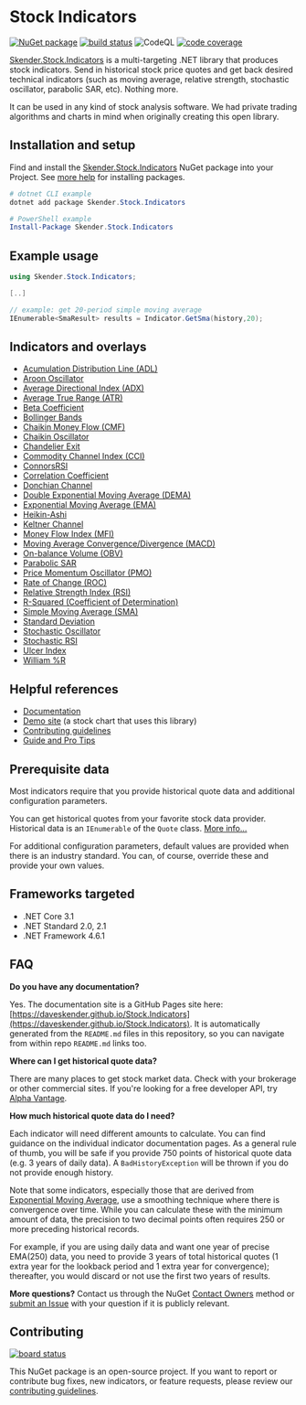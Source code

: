 # Stock Indicators

[![NuGet package](https://img.shields.io/nuget/v/skender.stock.indicators?color=#30c252&label=NuGet%20Package)](https://www.nuget.org/packages/Skender.Stock.Indicators)
[![build status](https://img.shields.io/azure-devops/build/skender/5123ca47-74f2-4d67-a5d4-c4d90b8d670a/21/master?label=Build%20Status)](https://dev.azure.com/skender/Stock.Indicators/_build/latest?definitionId=21&branchName=master)
![CodeQL](https://github.com/DaveSkender/Stock.Indicators/workflows/CodeQL/badge.svg)
[![code coverage](https://img.shields.io/azure-devops/coverage/skender/stock.indicators/21?label=Code%20Coverage)](https://dev.azure.com/skender/Stock.Indicators/_build/latest?definitionId=21&branchName=master&view=codecoverage-tab)

[Skender.Stock.Indicators](https://www.nuget.org/packages/Skender.Stock.Indicators) is a multi-targeting .NET library that produces stock indicators.  Send in historical stock price quotes and get back desired technical indicators (such as moving average, relative strength, stochastic oscillator, parabolic SAR, etc).  Nothing more.

It can be used in any kind of stock analysis software.  We had private trading algorithms and charts in mind when originally creating this open library.

## Installation and setup

Find and install the [Skender.Stock.Indicators](https://www.nuget.org/packages/Skender.Stock.Indicators) NuGet package into your Project.  See [more help](https://www.google.com/search?q=install+nuget+package) for installing packages.

```powershell
# dotnet CLI example
dotnet add package Skender.Stock.Indicators

# PowerShell example
Install-Package Skender.Stock.Indicators
```

## Example usage

```csharp
using Skender.Stock.Indicators;

[..]

// example: get 20-period simple moving average
IEnumerable<SmaResult> results = Indicator.GetSma(history,20);
```

## Indicators and overlays

- [Acumulation Distribution Line (ADL)](/Indicators/Adl/README.md#content)
- [Aroon Oscillator](/Indicators/Aroon/README.md#content)
- [Average Directional Index (ADX)](/Indicators/AvgDirectional/README.md#content)
- [Average True Range (ATR)](/Indicators/AvgTrueRange/README.md#content)
- [Beta Coefficient](/Indicators/Beta/README.md#content)
- [Bollinger Bands](/Indicators/BollingerBands/README.md#content)
- [Chaikin Money Flow (CMF)](/Indicators/ChaikinMoneyFlow/README.md#content)
- [Chaikin Oscillator](/Indicators/ChaikinOscillator/README.md#content)
- [Chandelier Exit](/Indicators/Chandelier/README.md#content)
- [Commodity Channel Index (CCI)](/Indicators/Cci/README.md#content)
- [ConnorsRSI](/Indicators/ConnorsRsi/README.md#content)
- [Correlation Coefficient](/Indicators/Correlation/README.md#content)
- [Donchian Channel](/Indicators/Donchian/README.md#content)
- [Double Exponential Moving Average (DEMA)](/Indicators/Ema/README.md#content)
- [Exponential Moving Average (EMA)](/Indicators/Ema/README.md#content)
- [Heikin-Ashi](/Indicators/HeikinAshi/README.md#content)
- [Keltner Channel](/Indicators/Keltner/README.md#content)
- [Money Flow Index (MFI)](/Indicators/Mfi/README.md#content)
- [Moving Average Convergence/Divergence (MACD)](/Indicators/Macd/README.md#content)
- [On-balance Volume (OBV)](/Indicators/Obv/README.md#content)
- [Parabolic SAR](/Indicators/ParabolicSar/README.md#content)
- [Price Momentum Oscillator (PMO)](/Indicators/Pmo/README.md#content)
- [Rate of Change (ROC)](/Indicators/Roc/README.md#content)
- [Relative Strength Index (RSI)](/Indicators/Rsi/README.md#content)
- [R-Squared (Coefficient of Determination)](/Indicators/Correlation/README.md#content)
- [Simple Moving Average (SMA)](/Indicators/Sma/README.md#content)
- [Standard Deviation](/Indicators/StandardDev/README.md#content)
- [Stochastic Oscillator](/Indicators/Stochastic/README.md#content)
- [Stochastic RSI](/Indicators/StochasticRsi/README.md#content)
- [Ulcer Index](/Indicators/UlcerIndex/README.md#content)
- [William %R](/Indicators/WilliamR/README.md#content)

## Helpful references

- [Documentation](https://daveskender.github.io/Stock.Indicators)
- [Demo site](https://stock-charts.azurewebsites.net) (a stock chart that uses this library)
- [Contributing guidelines](CONTRIBUTING.md)
- [Guide and Pro Tips](GUIDE.md)

## Prerequisite data

Most indicators require that you provide historical quote data and additional configuration parameters.

You can get historical quotes from your favorite stock data provider.
Historical data is an `IEnumerable` of the `Quote` class.  [More info...](GUIDE.md#quote)

For additional configuration parameters, default values are provided when there is an industry standard.
You can, of course, override these and provide your own values.

## Frameworks targeted

- .NET Core 3.1
- .NET Standard 2.0, 2.1
- .NET Framework 4.6.1

## FAQ

**Do you have any documentation?**

Yes.  The documentation site is a GitHub Pages site here: [https://daveskender.github.io/Stock.Indicators](https://daveskender.github.io/Stock.Indicators).  It is automatically generated from the `README.md` files in this repository, so you can navigate from within repo `README.md` links too.

**Where can I get historical quote data?**

There are many places to get stock market data.  Check with your brokerage or other commercial sites.  If you're looking for a free developer API, try [Alpha Vantage](https://www.alphavantage.co).

**How much historical quote data do I need?**

Each indicator will need different amounts to calculate.  You can find guidance on the individual indicator documentation pages.  As a general rule of thumb, you will be safe if you provide 750 points of historical quote data (e.g. 3 years of daily data).  A `BadHistoryException` will be thrown if you do not provide enough history.

Note that some indicators, especially those that are derived from [Exponential Moving Average](/Indicators/Ema/README.md), use a smoothing technique where there is convergence over time.  While you can calculate these with the minimum amount of data, the precision to two decimal points often requires 250 or more preceding historical records.

For example, if you are using daily data and want one year of precise EMA(250) data, you need to provide 3 years of total historical quotes (1 extra year for the lookback period and 1 extra year for convergence); thereafter, you would discard or not use the first two years of results.

**More questions?**  Contact us through the NuGet [Contact Owners](https://www.nuget.org/packages/Skender.Stock.Indicators) method or [submit an Issue](https://github.com/DaveSkender/Stock.Indicators/issues) with your question if it is publicly relevant.

## Contributing

[![board status](https://dev.azure.com/skender/5123ca47-74f2-4d67-a5d4-c4d90b8d670a/69f29c08-2257-4429-9cea-1629abcd3064/_apis/work/boardbadge/a1dfc6ae-7836-4b56-a849-9a48698252c2)](https://dev.azure.com/skender/5123ca47-74f2-4d67-a5d4-c4d90b8d670a/_boards/board/t/69f29c08-2257-4429-9cea-1629abcd3064/Microsoft.RequirementCategory/)

This NuGet package is an open-source project.  If you want to report or contribute bug fixes, new indicators, or feature requests, please review our [contributing guidelines](CONTRIBUTING.md).
